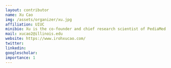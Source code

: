 ```yaml
---
layout: contributor
name: Xu Cao
img: /assets/organizer/xu.jpg 
affiliation: UIUC
minibio: Xu is the co-founder and chief research scientist of PediaMed AI and having research interests in AI for Pediatrics, AI for Autism, Developmental Machine Learning, Human Digital Twin. He is also a PhD student at Health Care Engineering Systems Center of UIUC.
mail: xucao2@illinois.edu
website: https://www.irohxucao.com/
twitter: 
linkedin: 
googlescholar:
importance: 1
---
```


